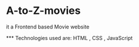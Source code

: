 # A-to-Z-movies

it a Frontend based Movie website 

*** Technologies used are:
HTML , CSS , JavaScript 
